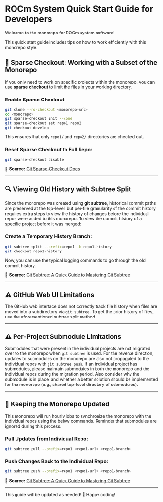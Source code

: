 # ROCm System Quick Start Guide for Developers

Welcome to the monorepo for ROCm system software!

This quick start guide includes tips on how to work efficiently with this monorepo style.

## 📂 Sparse Checkout: Working with a Subset of the Monorepo

If you only need to work on specific projects within the monorepo, you can use **sparse checkout** to limit the files in your working directory.

### Enable Sparse Checkout:
```sh
git clone --no-checkout <monorepo-url>
cd <monorepo>
git sparse-checkout init --cone
git sparse-checkout set repo1 repo2
git checkout develop
```
This ensures that only `repo1/` and `repo2/` directories are checked out.

### Reset Sparse Checkout to Full Repo:
```sh
git sparse-checkout disable
```

📌 **Source:** [Git Sparse-Checkout Docs](https://git-scm.com/docs/git-sparse-checkout)

---

## 🔍 Viewing Old History with Subtree Split

Since the monorepo was created using **git subtree**, historical commit paths are preserved at the top-level, but per-file granularity of the commit history requires extra steps to view the history of changes before the individual repos were added to this monorepo. To view the commit history of a specific project before it was merged:

### Create a Temporary History Branch:
```sh
git subtree split --prefix=repo1 -b repo1-history
git checkout repo1-history
```

Now, you can use the typical logging commands to go through the old commit history.

📌 **Source:** [Git Subtree: A Quick Guide to Mastering Git Subtree](https://gitscripts.com/git-subtree)

---

## ⚠️ GitHub Web UI Limitations

The GitHub web interface does not correctly track file history when files are moved into a subdirectory via `git subtree`. To get the prior history of files, use the aforementioned subtree split method.

---

## ⚠️ Per-Project Submodule Limitations

Submodules that were present in the individual projects are not migrated over to the monorepo when `git subtree` is used. For the reverse direction, updates to submodules on the monorepo are also not propagated to the individual repos with `git subtree push`. If an individual project has submodules, please maintain submodules in both the monorepo and the individual repos during the migration period. Also consider why the submodule is in place, and whether a better solution should be implemented for the monorepo (e.g., shared top-level directory of submodules).

---

## 🔄 Keeping the Monorepo Updated

This monorepo will run hourly jobs to synchronize the monorepo with the individual repos using the below commands. Reminder that submodules are ignored during this process.

### Pull Updates from Individual Repo:
```sh
git subtree pull --prefix=repo1 <repo1-url> <repo1-branch>
```

### Push Changes Back to the Individual Repo:
```sh
git subtree push --prefix=repo1 <repo1-url> <repo1-branch>
```

📌 **Source:** [Git Subtree: A Quick Guide to Mastering Git Subtree](https://gitscripts.com/git-subtree)

---

This guide will be updated as needed! 🚀 Happy coding!
